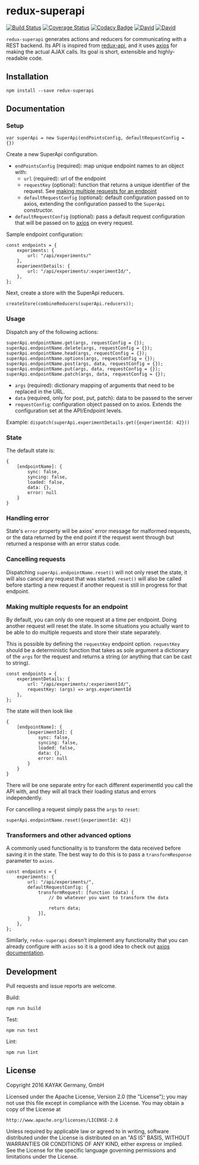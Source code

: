 # redux-superapi

[![Build Status](https://travis-ci.org/kayak/redux-superapi.png?branch=master)](https://travis-ci.org/kayak/redux-superapi)
[![Coverage Status](https://coveralls.io/repos/github/kayak/redux-superapi/badge.svg?branch=master)](https://coveralls.io/github/kayak/redux-superapi?branch=master)
[![Codacy Badge](https://api.codacy.com/project/badge/Grade/5cd791c56f4240728fdb6987c8397072)](https://www.codacy.com/app/remiremi/redux-superapi?utm_source=github.com&amp;utm_medium=referral&amp;utm_content=kayak/redux-superapi&amp;utm_campaign=Badge_Grade)
[![David](https://img.shields.io/david/kayak/redux-superapi.svg)](https://david-dm.org/kayak/redux-superapi)
[![David](https://img.shields.io/david/dev/kayak/redux-superapi.svg)](https://david-dm.org/kayak/redux-superapi)

`redux-superapi` generates actions and reducers for communicating with a REST backend. Its API is inspired from
[redux-api](https://github.com/lexich/redux-api), and it uses [axios](https://github.com/mzabriskie/axios) for making
the actual AJAX calls. Its goal is short, extensible and highly-readable code.

## Installation

`npm install --save redux-superapi`

## Documentation

### Setup

```
var superApi = new SuperApi(endPointsConfig, defaultRequestConfig = {})
```

Create a new SuperApi configuration.

* `endPointsConfig` (required): map unique endpoint names to an object with:
    * `url` (required): url of the endpoint
    * `requestKey` (optional): function that returns a unique identifier of the request. See
      [making multiple requests for an endpoint](#making-multiple-requests-for-an-endpoint)
    * `defaultRequestConfig` (optional): default configuration passed on to axios, extending the configuration passed to the `SuperApi`
constructor.
* `defaultRequestConfig` (optional): pass a default request configuration that will be passed on to
[axios](https://github.com/mzabriskie/axios) on every request.

Sample endpoint configuration:

```
const endpoints = {
    experiments: {
        url: "/api/experiments/"
    },
    experimentDetails: {
        url: "/api/experiments/:experimentId/",
    },
};
```

Next, create a store with the SuperApi reducers.

```
createStore(combineReducers(superApi.reducers));
```

### Usage

Dispatch any of the following actions:

```
superApi.endpointName.get(args, requestConfig = {});
superApi.endpointName.delete(args, requestConfig = {});
superApi.endpointName.head(args, requestConfig = {});
superApi.endpointName.options(args, requestConfig = {});
superApi.endpointName.post(args, data, requestConfig = {});
superApi.endpointName.put(args, data, requestConfig = {});
superApi.endpointName.patch(args, data, requestConfig = {});
```

* `args` (required): dictionary mapping of arguments that need to be replaced in the URL.
* `data` (required, only for post, put, patch): data to be passed to the server
* `requestConfig`: configuration object passed on to axios. Extends the configuration set at the API/Endpoint levels.

Example: `dispatch(superApi.experimentDetails.get({experimentId: 42}))`

### State

The default state is:

```
{
    [endpointName]: {
        sync: false,
        syncing: false,
        loaded: false,
        data: {},
        error: null
    }
}
```

### Handling error

State's `error` property will be axios' error message for malformed requests, or the data returned
by the end point if the request went through but returned a response with an error status code.

### Cancelling requests

Dispatching `superApi.endpointName.reset()` will not only reset the state, it will also cancel any request that was
started. `reset()` will also be called before starting a new request if another request is still in progress for that
endpoint.

### Making multiple requests for an endpoint

By default, you can only do one request at a time per endpoint. Doing another request will reset the state. In some
situations you actually want to be able to do multiple requests and store their state separately.

This is possible by defining the `requestKey` endpoint option. `requestKey` should be a deterministic function that
takes as sole argument a dictionary of the `args` for the request and returns a string (or anything that can be cast to
string).

```
const endpoints = {
    experimentDetails: {
        url: "/api/experiments/:experimentId/",
        requestKey: (args) => args.experimentId
    },
};
```

The state will then look like

```
{
    [endpointName]: {
        [experimentId]: {
            sync: false,
            syncing: false,
            loaded: false,
            data: {},
            error: null
        }
    }
}
```

There will be one separate entry for each different experimentId you call the API with, and they will all track their
loading status and errors independently.

For cancelling a request simply pass the `args` to `reset`:

```
superApi.endpointName.reset({experimentId: 42})
```

### Transformers and other advanced options

A commonly used functionality is to transform the data received before saving it in the state. The best way to do this
is to pass a `transformResponse` parameter to `axios`.

```
const endpoints = {
    experiments: {
        url: "/api/experiments/",
        defaultRequestConfig: {
            transformRequest: [function (data) {
                // Do whatever you want to transform the data

                return data;
            }],
        }
    },
};
```

Similarly, `redux-superapi` doesn't implement any functionality that you can already configure with `axios` so it is a
good idea to check out [axios documentation](https://github.com/mzabriskie/axios#request-config).

## Development

Pull requests and issue reports are welcome.

Build:

`npm run build`

Test:

`npm run test`

Lint:

`npm run lint`

## License

Copyright 2016 KAYAK Germany, GmbH

Licensed under the Apache License, Version 2.0 (the "License"); you may not use this file except in compliance with the License. You may obtain a copy of the License at

    http://www.apache.org/licenses/LICENSE-2.0

Unless required by applicable law or agreed to in writing, software distributed under the License is distributed on an "AS IS" BASIS, WITHOUT WARRANTIES OR CONDITIONS OF ANY KIND, either express or implied. See the License for the specific language governing permissions and limitations under the License.
